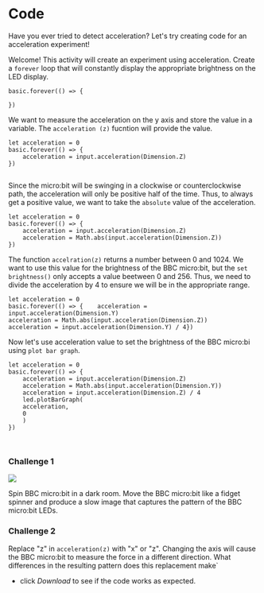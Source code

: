 # Code

Have you ever tried to detect acceleration? Let's try creating code for an acceleration experiment!

Welcome! This activity will create an experiment using acceleration. Create a `forever` loop that will constantly display the appropriate brightness on the LED display.  

```blocks
basic.forever(() => {
	
})

```

We want to measure the acceleration on the y axis and store the value in a variable. The `acceleration (z)` fucntion will provide the value.


```blocks
let acceleration = 0
basic.forever(() => {
    acceleration = input.acceleration(Dimension.Z)
})


```

Since the micro:bit will be swinging in a clockwise or counterclockwise path, the acceleration will only be positive half of the time. Thus, to always get a positive value, we want to take the `absolute` value of the acceleration. 

```blocks
let acceleration = 0
basic.forever(() => {
    acceleration = input.acceleration(Dimension.Z)
    acceleration = Math.abs(input.acceleration(Dimension.Z))
})

```

The function `accelration(z)` returns a number between 0 and 1024. We want to use this value for the brightness of the BBC micro:bit, but the `set brightness()` only accepts a value beetween 0 and 256. Thus, we need to divide the acceleration by 4 to ensure we will be in the appropriate range. 

```blocks
let acceleration = 0
basic.forever(() => {    acceleration = input.acceleration(Dimension.Y)    
acceleration = Math.abs(input.acceleration(Dimension.Z))   
acceleration = input.acceleration(Dimension.Y) / 4}) 

```

Now let's use acceleration value to set the brightness of the BBC micro:bi using `plot bar graph`.


```blocks
let acceleration = 0
basic.forever(() => {
    acceleration = input.acceleration(Dimension.Z)
    acceleration = Math.abs(input.acceleration(Dimension.Y))
    acceleration = input.acceleration(Dimension.Z) / 4
    led.plotBarGraph(
    acceleration,
    0
    )
})



```

### Challenge 1


![](\static\mb\courses\stem\acc\acc_challenge1.jpg)

Spin BBC micro:bit in a dark room. Move the BBC micro:bit like a fidget spinner and produce a slow image that captures the pattern of the BBC micro:bit LEDs.

### Challenge 2

Replace "z" in `acceleration(z)` with "x" or "z". Changing the axis will cause the BBC micro:bit to measure the force in a different direction. What differences in the resulting pattern does this replacement make`

* click *Download* to see if the code works as expected.
